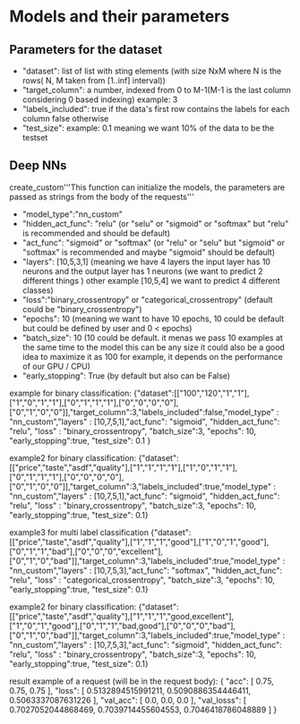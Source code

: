 # Models and their parameters

## Parameters for the dataset
- "dataset": list of list with sting elements (with size NxM where N is the rows( N, M taken from [1..inf] interval))
- "target_column": a number, indexed from 0 to M-1(M-1 is the last column considering 0 based indexing) example: 3
- "labels_included": true if the data's first row contains the labels for each column false otherwise
- "test_size": example: 0.1 meaning we want 10% of the data to be the testset
## Deep NNs

create_custom'''This function can initialize the models, the parameters are passed as strings from the body of the requests'''
- "model_type":"nn_custom"
- "hidden_act_func": "relu" (or "selu" or "sigmoid" or "softmax" but "relu" is recommended and should be default)
- "act_func": "sigmoid" or "softmax" (or "relu" or "selu" but "sigmoid" or "softmax" is recommended and maybe "sigmoid" should be default)
- "layers": [10,5,3,1]  (meaning we have 4 layers the input layer has 10 neurons and the output layer has 1 neurons (we want to predict 2 different things ) other example [10,5,4] we want to predict 4 different classes)
- "loss":"binary_crossentropy" or "categorical_crossentropy" (default could be "binary_crossentropy")
- "epochs": 10 (meaning we want to have 10 epochs, 10 could be default but could be defined by user and 0 < epochs)
- "batch_size": 10 (10 could be default. it menas we pass 10 examples at the same time to the model this can be any size it could also be a good idea to maximize it as 100 for example, it depends on the performance of our GPU / CPU)
- "early_stopping": True (by default but also can be False)

example for binary classification:
{"dataset":[["100","120","1","1"],["1","0","1","1"],["0","1","1","1"],["0","0","0","0"],["0","1","0","0"]],"target_column":3,"labels_included":false,"model_type" : "nn_custom","layers" : [10,7,5,1],"act_func": "sigmoid", "hidden_act_func": "relu", "loss" : "binary_crossentropy", "batch_size":3, "epochs": 10, "early_stopping":true, "test_size": 0.1 }

example2 for binary classification:
{"dataset":[["price","taste","asdf","quality"],["1","1","1","1"],["1","0","1","1"],["0","1","1","1"],["0","0","0","0"],["0","1","0","0"]],"target_column":3,"labels_included":true,"model_type" : "nn_custom","layers" : [10,7,5,1],"act_func": "sigmoid", "hidden_act_func": "relu", "loss" : "binary_crossentropy", "batch_size":3, "epochs": 10, "early_stopping":true, "test_size": 0.1}

example3 for multi label classification
{"dataset":[["price","taste","asdf","quality"],["1","1","1","good"],["1","0","1","good"],["0","1","1","bad"],["0","0","0","excellent"],["0","1","0","bad"]],"target_column":3,"labels_included":true,"model_type" : "nn_custom","layers" : [10,7,5,3],"act_func": "softmax", "hidden_act_func": "relu", "loss" : "categorical_crossentropy", "batch_size":3, "epochs": 10, "early_stopping":true, "test_size": 0.1}

example2 for binary classification:
{"dataset":[["price","taste","asdf","quality"],["1","1","1","good,excellent"],["1","0","1","good"],["0","1","1","bad,good"],["0","0","0","bad"],["0","1","0","bad"]],"target_column":3,"labels_included":true,"model_type" : "nn_custom","layers" : [10,7,5,3],"act_func": "sigmoid", "hidden_act_func": "relu", "loss" : "binary_crossentropy", "batch_size":3, "epochs": 10, "early_stopping":true, "test_size": 0.1}

result example of a request (will be in the request body):
{
    "acc": [
        0.75,
        0.75,
        0.75
    ],
    "loss": [
        0.5132894515991211,
        0.5090886354446411,
        0.5063337087631226
    ],
    "val_acc": [
        0.0,
        0.0,
        0.0
    ],
    "val_losss": [
        0.7027052044868469,
        0.7039714455604553,
        0.7046418786048889
    ]
}

